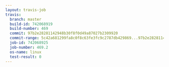 ```yaml
---
layout: travis-job
travis:
  branch: master
  build-id: 742068919
  build-number: 469
  commit: 97b2e28281142948b30f8f0d49a87027b2309920
  commit-range: 5c42a681299fa8c0f8c63fe3fc9c2787db429869...97b2e28281142948b30f8f0d49a87027b2309920
  job-id: 742068925
  job-number: 469.2
  os-name: linux
  test-result: 0
---
```

